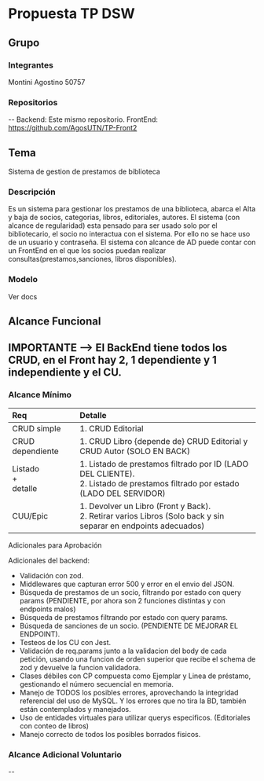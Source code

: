 # Propuesta TP DSW

## Grupo
### Integrantes
Montini Agostino 50757


### Repositorios
--
Backend: Este mismo repositorio.
FrontEnd: https://github.com/AgosUTN/TP-Front2


## Tema
Sistema de gestion de prestamos de biblioteca
### Descripción
Es un sistema para gestionar los prestamos de una biblioteca, abarca el Alta y baja de socios, categorias, libros, editoriales, autores. 
El sistema (con alcance de regularidad) esta pensado para ser usado solo por el bibliotecario, el socio no interactua con el sistema.
Por ello no se hace uso de un usuario y contraseña. El sistema con alcance de AD puede contar con un FrontEnd en el que los socios puedan realizar consultas(prestamos,sanciones, libros disponibles).

### Modelo
Ver docs

## Alcance Funcional 

## IMPORTANTE --> El BackEnd tiene todos los CRUD, en el Front hay 2, 1 dependiente y 1 independiente y el CU.

### Alcance Mínimo

|Req|Detalle|
|:-|:-|
|CRUD simple|1. CRUD Editorial<br>|
|CRUD dependiente|1. CRUD Libro {depende de} CRUD Editorial y CRUD Autor (SOLO EN BACK)<br>|
|Listado<br>+<br>detalle| 1. Listado de prestamos filtrado por ID (LADO DEL CLIENTE).<br> 2. Listado de prestamos filtrado por estado (LADO DEL SERVIDOR)|
|CUU/Epic|1. Devolver un Libro (Front y Back).<br>2. Retirar varios Libros (Solo back y sin separar en endpoints adecuados)|

Adicionales para Aprobación

Adicionales del backend:

- Validación con zod.
- Middlewares que capturan error 500 y error en el envio del JSON.
- Búsqueda de prestamos de un socio, filtrando por estado con query params (PENDIENTE, por ahora son 2 funciones distintas y con endpoints malos) 
- Búsqueda de prestamos filtrando por estado con query params.
- Búsqueda de sanciones de un socio. (PENDIENTE DE MEJORAR EL ENDPOINT).
- Testeos de los CU con Jest.
- Validación de req.params junto a la validacion del body de cada petición, usando una funcion de orden superior que recibe el schema de zod y devuelve la funcion validadora.
- Clases débiles con CP compuesta como Ejemplar y Linea de préstamo, gestionando el número secuencial en memoria.
- Manejo de TODOS los posibles errores, aprovechando la integridad referencial del uso de MySQL. Y los errores que no tira la BD, también están contemplados y manejados.
- Uso de entidades virtuales para utilizar querys especificos. (Editoriales con conteo de libros)
- Manejo correcto de todos los posibles borrados fisicos. 


### Alcance Adicional Voluntario

-- 


